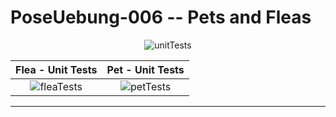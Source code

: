 # PoseUebung-006 -- Pets and Fleas

<div align="center"> 
  
![unitTests](https://github.com/user-attachments/assets/025df422-77bc-44d8-a8fa-f134753ec7de)

</div>

| Flea - Unit Tests | Pet - Unit Tests |
|:-:|:-:|
| ![fleaTests](https://github.com/user-attachments/assets/847c4063-a193-4038-aecf-d2a863898d60)|![petTests](https://github.com/user-attachments/assets/a30c2266-691b-454c-9b46-7c7985b37749)|

---  
